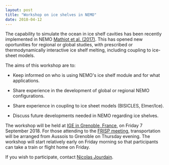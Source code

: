 ```yaml
---
layout: post
title: "Workshop on ice shelves in NEMO"
date: 2018-04-12
---
```


The capability to simulate the ocean in ice shelf cavities has been recently implemented in NEMO [Mathiot et al. (2017)][1]. This has opened new oportunities for regional or global studies, with prescribed or thermodynamically interactive ice shelf melting, including coupling to ice-sheet models.

The aims of this workshop are to: 

* Keep informed on who is using NEMO's ice shelf module and for what applications.

* Share experience in the development of global or regional NEMO configurations.

* Share experience in coupling to ice sheet models (BISICLES, Elmer/Ice).

* Discuss future developments needed in NEMO regarding ice shelves.

The workshop will be held at [IGE in Grenoble, France][2], on Friday 7 September 2018. For those attending to the [FRISP meeting][3], transportation will be arranged from Aussois to Grenoble on Thursday evening. The workshop will start relatively early on Friday morning so that participants can take a train or flight home on Friday. 

If you wish to participate, contact [Nicolas Jourdain](mailto:nicolas.jourdain@univ-grenoble-alpes.fr).

[1]: https://www.geosci-model-dev.net/10/2849/2017
[2]: http://www.ige-grenoble.fr/acces-rapides/article/contact-et-localisation?lang=en
[3]: https://jbs.locean-ipsl.upmc.fr/FRISP2018.html

